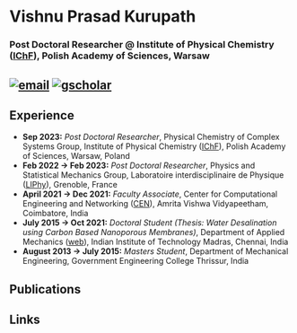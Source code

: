 # **Vishnu Prasad Kurupath**

### Post Doctoral Researcher @ Institute of Physical Chemistry ([IChF](https://ichf.edu.pl/en)), Polish Academy of Sciences, Warsaw

[![email](https://github.com/vishnu-prasad-kurupath/vishnu-prasad-kurupath.github.io/assets/129292632/3a545fdd-1bfe-4704-b78b-166f4e3f8942)][1] [![gscholar](https://github.com/vishnu-prasad-kurupath/vishnu-prasad-kurupath.github.io/assets/129292632/2bb6e743-9f6c-4842-829a-e3dbd09af345)][2]
---

## **Experience**
- **Sep 2023:** _Post Doctoral Researcher_, Physical Chemistry of Complex Systems Group, Institute of Physical Chemistry ([IChF](https://ichf.edu.pl/en)), Polish Academy of Sciences, Warsaw, Poland
- **Feb 2022 -> Feb 2023:** _Post Doctoral Researcher_, Physics and Statistical Mechanics Group, Laboratoire interdisciplinaire de Physique ([LIPhy](https://liphy.univ-grenoble-alpes.fr/en)), Grenoble, France
- **April 2021 -> Dec 2021:** _Faculty Associate_, Center for Computational Engineering and Networking ([CEN](https://www.amrita.edu/center/computational-engineering-and-networking/)), Amrita Vishwa Vidyapeetham, Coimbatore, India
- **July 2015 -> Oct 2021:** _Doctoral Student (Thesis: Water Desalination using Carbon Based Nanoporous Membranes)_, Department of Applied Mechanics ([web](https://apm.iitm.ac.in/index.html)), Indian Institute of Technology Madras, Chennai, India
- **August 2013 -> July 2015:** _Masters Student_, Department of Mechanical Engineering, Government Engineering College Thrissur, India

## **Publications**

## **Links**


[1]: mailto:vishnu.prasad.1729@gmail.com
[2]: https://scholar.google.com/citations?user=KUmun1kAAAAJ&hl=en
